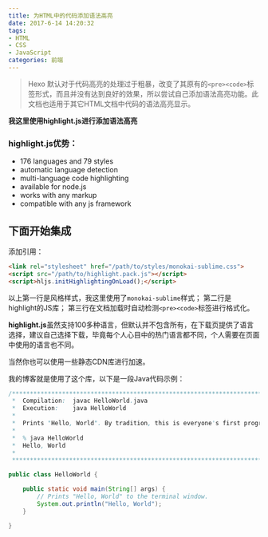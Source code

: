 ```yaml
---
title: 为HTML中的代码添加语法高亮
date: 2017-6-14 14:20:32
tags: 
- HTML
- CSS
- JavaScript
categories: 前端
---
```


> Hexo 默认对于代码高亮的处理过于粗暴，改变了其原有的`<pre><code>`标签形式，而且并没有达到良好的效果，所以尝试自己添加语法高亮功能。此文档也适用于其它HTML文档中代码的语法高亮显示。

**我这里使用highlight.js进行添加语法高亮**
<!--more-->
### highlight.js优势：

- 176 languages and 79 styles
- automatic language detection
- multi-language code highlighting
- available for node.js
- works with any markup
- compatible with any js framework

## 下面开始集成
添加引用：
```html
<link rel="stylesheet" href="/path/to/styles/monokai-sublime.css">
<script src="/path/to/highlight.pack.js"></script>
<script>hljs.initHighlightingOnLoad();</script>
```
以上第一行是风格样式，我这里使用了`monokai-sublime`样式；
第二行是highlight的JS库；
第三行在文档加载时自动检测`<pre><code>`标签进行格式化。

**highlight.js**虽然支持100多种语言，但默认并不包含所有，在下载页提供了语言选择，建议自己选择下载，毕竟每个人心目中的热门语言都不同，个人需要在页面中使用的语言也不同。

当然你也可以使用一些静态CDN库进行加速。

我的博客就是使用了这个库，以下是一段Java代码示例：
```java
/******************************************************************************
 *  Compilation:  javac HelloWorld.java
 *  Execution:    java HelloWorld
 *
 *  Prints "Hello, World". By tradition, this is everyone's first program.
 *
 *  % java HelloWorld
 *  Hello, World
 *
 ******************************************************************************/

public class HelloWorld {

    public static void main(String[] args) {
        // Prints "Hello, World" to the terminal window.
        System.out.println("Hello, World");
    }

}
```